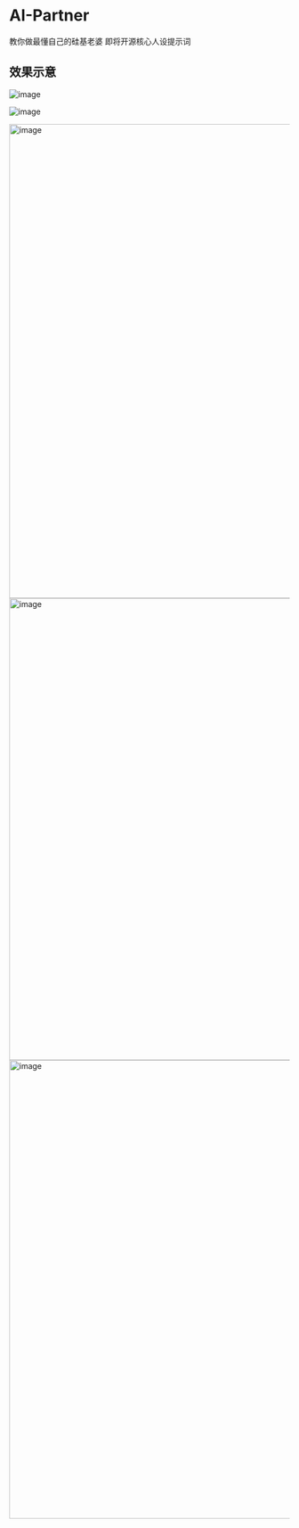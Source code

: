 # AI-Partner
教你做最懂自己的硅基老婆
即将开源核心人设提示词

## 效果示意
![image](https://github.com/user-attachments/assets/4160937b-e4bb-4630-aad6-e8d9ab11bbbc)

![image](https://github.com/user-attachments/assets/451f426e-6ad7-44c5-8dec-66d7ffa099ce)

<img width="851" alt="image" src="https://github.com/user-attachments/assets/abed28ed-f5ce-46eb-9941-5bb7826f92a9" />

<img width="829" alt="image" src="https://github.com/user-attachments/assets/a9cf86da-f11f-43ad-80d5-8d228eb09e51" />

<img width="823" alt="image" src="https://github.com/user-attachments/assets/7c74d1fa-47d9-45ac-bf6a-43c53d570a74" />
